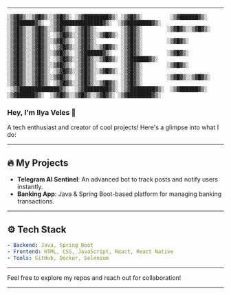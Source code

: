 
---

```
░▒▓█▓▒░░▒▓█▓▒░░▒▓█▓▒░ ░▒▓████████▓▒░ ░▒▓█▓▒░         ░▒▓██████▓▒░   ░▒▓██████▓▒░  ░▒▓██████████████▓▒░  ░▒▓████████▓▒░
░▒▓█▓▒░░▒▓█▓▒░░▒▓█▓▒░ ░▒▓█▓▒░        ░▒▓█▓▒░        ░▒▓█▓▒░░▒▓█▓▒░ ░▒▓█▓▒░░▒▓█▓▒░ ░▒▓█▓▒░░▒▓█▓▒░░▒▓█▓▒░ ░▒▓█▓▒░        
░▒▓█▓▒░░▒▓█▓▒░░▒▓█▓▒░ ░▒▓█▓▒░        ░▒▓█▓▒░        ░▒▓█▓▒░        ░▒▓█▓▒░░▒▓█▓▒░ ░▒▓█▓▒░░▒▓█▓▒░░▒▓█▓▒░ ░▒▓█▓▒░        
░▒▓█▓▒░░▒▓█▓▒░░▒▓█▓▒░ ░▒▓██████▓▒░   ░▒▓█▓▒░        ░▒▓█▓▒░        ░▒▓█▓▒░░▒▓█▓▒░ ░▒▓█▓▒░░▒▓█▓▒░░▒▓█▓▒░ ░▒▓██████▓▒░   
░▒▓█▓▒░░▒▓█▓▒░░▒▓█▓▒░ ░▒▓█▓▒░        ░▒▓█▓▒░        ░▒▓█▓▒░        ░▒▓█▓▒░░▒▓█▓▒░ ░▒▓█▓▒░░▒▓█▓▒░░▒▓█▓▒░ ░▒▓█▓▒░        
░▒▓█▓▒░░▒▓█▓▒░░▒▓█▓▒░ ░▒▓█▓▒░        ░▒▓█▓▒░        ░▒▓█▓▒░░▒▓█▓▒░ ░▒▓█▓▒░░▒▓█▓▒░ ░▒▓█▓▒░░▒▓█▓▒░░▒▓█▓▒░ ░▒▓█▓▒░        
 ░▒▓█████████████▓▒░  ░▒▓████████▓▒░ ░▒▓████████▓▒░  ░▒▓██████▓▒░   ░▒▓██████▓▒░  ░▒▓█▓▒░░▒▓█▓▒░░▒▓█▓▒░ ░▒▓████████▓▒░  
```

### Hey, I'm Ilya Veles 👋

A tech enthusiast and creator of cool projects! Here's a glimpse into what I do:

---

## 🔥 My Projects
- **Telegram AI Sentinel**: An advanced bot to track posts and notify users instantly.
- **Banking App**: Java & Spring Boot-based platform for managing banking transactions.

---

## ⚙️ Tech Stack
```yaml
- Backend: Java, Spring Boot
- Frontend: HTML, CSS, JavaScript, React, React Native
- Tools: GitHub, Docker, Selenium
```

---

Feel free to explore my repos and reach out for collaboration!

---
